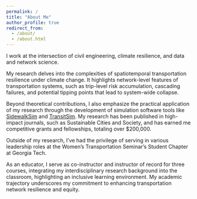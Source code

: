 ```yaml
---
permalink: /
title: "About Me"
author_profile: true
redirect_from: 
  - /about/
  - /about.html
---
```


I work at the intersection of civil engineering, climate resilience, and data and network science.

My research delves into the complexities of spatiotemporal transportation resilience under climate change. It highlights network-level features of transportation systems, such as trip-level risk accumulation, cascading failures, and potential tipping points that lead to system-wide collapse.

Beyond theoretical contributions, I also emphasize the practical application of my research through the development of simulation software tools like [SidewalkSim](https://github.com/gti-gatech/SidewalkSim) and [TransitSim](https://github.com/gti-gatech/TransitSim4). My research has been published in high-impact journals, such as Sustainable Cities and Society, and has earned me competitive grants and fellowships, totaling over $200,000.

Outside of my research, I’ve had the privilege of serving in various leadership roles at the Women’s Transportation Seminar’s Student Chapter at Georgia Tech.

As an educator, I serve as co-instructor and instructor of record for three courses, integrating my interdisciplinary research background into the classroom, highlighting an inclusive learning environment. My academic trajectory underscores my commitment to enhancing transportation network resilience and equity.